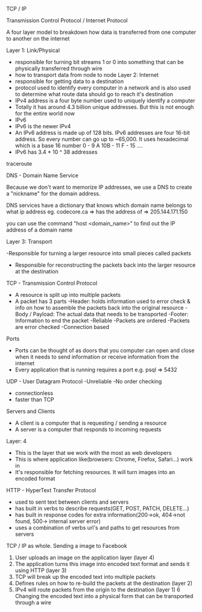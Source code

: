 TCP / IP 

Transmission Control Protocol / Internet Protocol

A four layer model to breakdown how data is transferred from one computer to another on the internet

Layer 1: Link/Physical
- responsible for turning bit streams 1 or 0 into something that can be physically transferred through wire
- how to transport data from node to node
Layer 2: Internet
- responsible for getting data to a destination
- protocol used to identify every computer in a network and is also used to determine what route data should go to reach it's destination
- IPv4 address is a four byte number used to uniquely identify a computer
- Totally it has around 4.3 billion unique addresses. But this is not enough for the entire world now
- IPv6
- IPv6 is the newer IPv4
- An IPv6 address is made up of 128 bits. IPv6 addresses are four 16-bit address. So every number can go up to ~65,000. It uses hexadecimal which is a base 16 number 0 - 9 A 10B - 11 F - 15 ....
- IPv6 has 3.4 * 10 ^ 38 addresses

traceroute

DNS - Domain Name Service

Because we don't want to memorize IP addresses, we use a DNS to create a "nickname" for the domain address.

DNS services have a dictionary that knows which domain name belongs to what ip address eg. codecore.ca => has the address of => 205.144.171.150

you can use the command "host <domain_name>" to find out the IP address of a domain name

Layer 3: Transport

-Responsible for turning a larger resource into small pieces called packets
- Responsible for reconstructing the packets back into the larger resource at the destination

TCP - Transmission Control Protocol

- A resource is split up into multiple packets
- A packet has 3 parts
  -Header: holds information used to error check & info on how to assemble the packets back into the original resource
  -Body / Payload: The actual data that needs to be transported
  -Footer: Information to end the packet
-Reliable
-Packets are ordered
-Packets are error checked
-Connection based

Ports
- Ports can be thought of as doors that you computer can open and close when it needs to send information or receive information from the internet
- Every application that is running requires a port e.g. psql => 5432

UDP - User Datagram Protocol
-Unreliable
-No order checking
- connectionless
- faster than TCP

Servers and Clients
- A client is a computer that is requesting / sending a resource
- A server is a computer that responds to incoming requests

Layer: 4
- This is the layer that we work with the most as web developers
- This is where application like(browsers: Chrome, Firefox, Safari...) work in
- It's responsible for fetching resources. It will turn images into an encoded format

HTTP - HyperText Transfer Protocol
- used to sent text between clients and servers
- has built in verbs to describe requests(GET, POST, PATCH, DELETE...)
- has built in response codes for extra information(200->ok, 404->not found, 500-> internal server error)
- uses a combination of verbs url's and paths to get resources from servers

TCP / IP as whole. Sending a image to Facebook

1. User uploads an image on the application layer (layer 4)
2. The application turns this image into encoded text format and sends it using HTTP (layer 3)
3. TCP will break up the encoded text into multiple packets
4. Defines rules on how to re-build the packets at the destination (layer 2)
5. IPv4 will route packets from the origin to the destination (layer 1)
6 Changing the encoded text into a physical form that can be transported through a wire

